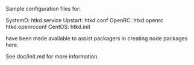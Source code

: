 Sample configuration files for:

SystemD: htkd.service
Upstart: htkd.conf
OpenRC:  htkd.openrc
         htkd.openrcconf
CentOS:  htkd.init

have been made available to assist packagers in creating node packages here.

See doc/init.md for more information.
